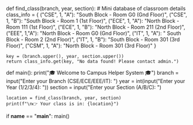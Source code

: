 def find_class(branch, year, section):
    # Mini database of classroom details
    class_info = {
        ("CSE", 1, "A"): "South Block - Room G0 (Gnd Floor)",
        ("CSE", 1, "B"): "South Block - Room 1 (1st Floor)",
        ("ECE", 1, "A"): "North Block  - Room 111 (1st Floor)",
        ("ECE", 1, "B"): "North Block - Room 211 (2nd Floor)",
        ("EEE", 1,"A"): "North Block - Room G0 (Gnd Floor)",
        ("IT", 1, "A"): " South Block - Room 2 (2nd Floor)",
        ("IT", 1, "B"): "South Block - Room 301 (3rd Floor)",
        ("CSM", 1, "A"): "North Block  - Room 301 (3rd Floor)"
    }

    key = (branch.upper(), year, section.upper())
    return class_info.get(key, "No data found! Please contact admin.")

def main():
    print("🎓 Welcome to Campus Helper System 🎓")
    branch = input("Enter your Branch (CSE/ECE/EEE/IT): ")
    year = int(input("Enter your Year (1/2/3/4): "))
    section = input("Enter your Section (A/B/C): ")

    location = find_class(branch, year, section)
    print(f"\n👉 Your class is in: {location}")

if __name__ == "__main__":
    main()